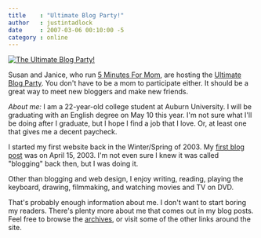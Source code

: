 ```yaml
---
title    : "Ultimate Blog Party!"
author   : justintadlock
date     : 2007-03-06 00:10:00 -5
category : online
---
```


<a href="http://www.5minutesformom.com/1042/welcome-blog-party" title="Ultimate Blog Party!" rel="external"><img class="aligncenter" src='http://justintadlock.com/blog/wp-content/uploads/2007/03/blog-party.jpg' alt='The Ultimate Blog Party!' /></a>

Susan and Janice, who run <a href="http://www.5minutesformom.com" title="5 Minutes For Mom" rel="external"> 5 Minutes For Mom</a>, are hosting the <a href="http://www.5minutesformom.com/1042/welcome-blog-party" title="Ultimate Blog Party!" rel="external"> Ultimate Blog Party</a>.  You don't have to be a mom to participate either.  It should be a great way to meet new bloggers and make new friends.

<em>About me:</em>
I am a 22-year-old college student at Auburn University.  I will be graduating with an English degree on May 10 this year.  I'm not sure what I'll be doing after I graduate, but I hope I find a job that I love.  Or, at least one that gives me a decent paycheck.

I started my first website back in the Winter/Spring of 2003.  My <a href="http://justintadlock.com/archives/2003/04/15/welcome-to-my-site" title="First Blog Post"> first blog post</a> was on April 15, 2003.  I'm not even sure I knew it was called "blogging" back then, but I was doing it.

Other than blogging and web design, I enjoy writing, reading, playing the keyboard, drawing, filmmaking, and watching movies and TV on DVD.

That's probably enough information about me.  I don't want to start boring my readers.  There's plenty more about me that comes out in my blog posts.  Feel free to browse the <a href="http://justintadlock.com/archives" title="Blog Archives"> archives</a>, or visit some of the other links around the site.
